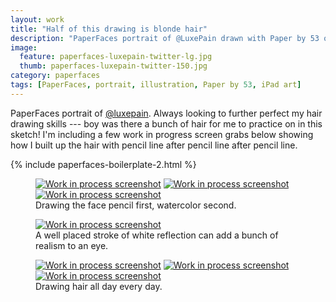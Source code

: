 ```yaml
---
layout: work
title: "Half of this drawing is blonde hair"
description: "PaperFaces portrait of @LuxePain drawn with Paper by 53 on an iPad."
image: 
  feature: paperfaces-luxepain-twitter-lg.jpg
  thumb: paperfaces-luxepain-twitter-150.jpg
category: paperfaces
tags: [PaperFaces, portrait, illustration, Paper by 53, iPad art]
---
```


PaperFaces portrait of [@luxepain](http://twitter.com/surjithctly). Always looking to further perfect my hair drawing skills --- boy was there a bunch of hair for me to practice on in this sketch! I'm including a few work in progress screen grabs below showing how I built up the hair with pencil line after pencil line after pencil line.

{% include paperfaces-boilerplate-2.html %}

<figure class="third">
	<a href="{{ site.url }}/images/paperfaces-luxepain-process-1-lg.jpg"><img src="{{ site.url }}/images/paperfaces-luxepain-process-1-600.jpg" alt="Work in process screenshot"></a>
	<a href="{{ site.url }}/images/paperfaces-luxepain-process-2-lg.jpg"><img src="{{ site.url }}/images/paperfaces-luxepain-process-2-600.jpg" alt="Work in process screenshot"></a>
	<a href="{{ site.url }}/images/paperfaces-luxepain-process-3-lg.jpg"><img src="{{ site.url }}/images/paperfaces-luxepain-process-3-600.jpg" alt="Work in process screenshot"></a>
	<figcaption>Drawing the face pencil first, watercolor second.</figcaption>
</figure>

<figure>
	<a href="{{ site.url }}/images/paperfaces-luxepain-process-4-lg.jpg"><img src="{{ site.url }}/images/paperfaces-luxepain-process-4-600.jpg" alt="Work in process screenshot"></a>
	<figcaption>A well placed stroke of white reflection can add a bunch of realism to an eye.</figcaption>
</figure>

<figure class="third">
	<a href="{{ site.url }}/images/paperfaces-luxepain-process-5-lg.jpg"><img src="{{ site.url }}/images/paperfaces-luxepain-process-5-600.jpg" alt="Work in process screenshot"></a>
	<a href="{{ site.url }}/images/paperfaces-luxepain-process-6-lg.jpg"><img src="{{ site.url }}/images/paperfaces-luxepain-process-6-600.jpg" alt="Work in process screenshot"></a>
	<a href="{{ site.url }}/images/paperfaces-luxepain-process-7-lg.jpg"><img src="{{ site.url }}/images/paperfaces-luxepain-process-7-600.jpg" alt="Work in process screenshot"></a>
	<figcaption>Drawing hair all day every day.</figcaption>
</figure>